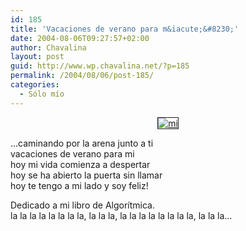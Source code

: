 ```yaml
---
id: 185
title: 'Vacaciones de verano para m&iacute;&#8230;'
date: 2004-08-06T09:27:57+02:00
author: Chavalina
layout: post
guid: http://www.wp.chavalina.net/?p=185
permalink: /2004/08/06/post-185/
categories:
  - Sólo mío
---
```

<p align="center">
  <a href=http://www.chavalina.net/imagenes/fotos/miverano.jpg target=&prime;_blank&prime;><img src="http://www.chavalina.net/imagenes/fotos/thumbs/miverano.jpg" border="1" alt=mi verano></a>
</p>

&#8230;caminando por la arena junto a ti  
vacaciones de verano para mi  
hoy mi vida comienza a despertar  
hoy se ha abierto la puerta sin llamar  
hoy te tengo a mi lado y soy feliz!

Dedicado a mi libro de Algor&iacute;tmica.  
la la la la la la la la, la la la, la la la la la la la la, la la la&#8230;